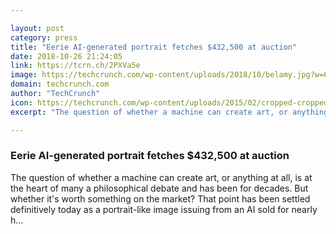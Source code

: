 ```yaml
---

layout: post
category: press
title: "Eerie AI-generated portrait fetches $432,500 at auction"
date: 2018-10-26 21:24:05
link: https://tcrn.ch/2PXVa5e
image: https://techcrunch.com/wp-content/uploads/2018/10/belamy.jpg?w=679
domain: techcrunch.com
author: "TechCrunch"
icon: https://techcrunch.com/wp-content/uploads/2015/02/cropped-cropped-favicon-gradient.png?w=180
excerpt: "The question of whether a machine can create art, or anything at all, is at the heart of many a philosophical debate and has been for decades. But whether it's worth something on the market? That point has been settled definitively today as a portrait-like image issuing from an AI sold for nearly h…"

---
```


### Eerie AI-generated portrait fetches $432,500 at auction

The question of whether a machine can create art, or anything at all, is at the heart of many a philosophical debate and has been for decades. But whether it's worth something on the market? That point has been settled definitively today as a portrait-like image issuing from an AI sold for nearly h…